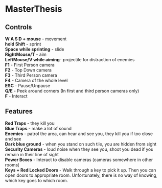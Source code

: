 # MasterThesis

## Controls

**W A S D + mouse** - movement  
**hold Shift** - sprint  
**Space while sprinting** - slide  
**RightMouse/T** - aim  
**LeftMouse/V while aiming**- projectile for distraction of enemies   
**F1** - First Person camera  
**F2** - Top Down camera  
**F3** - Third Person camera  
**F4** - Camera of the whole level  
**ESC** - Pause/Unpause  
**Q/E** - Peek around corners (In first and third person cameras only)  
**F** - Interact  

## Features

**Red Traps** - they kill you  
**Blue Traps** - make a lot of sound  
**Enemies** - patrol the area, can hear and see you, they kill you if too close and see   
**Dark blue ground** - when you stand on such tile, you are hidden from sight  
**Security Cameras** - loud noise when they see you, shoot you dead if you remain in their line of sight  
**Power Boxes** - Interact to disable cameras (cameras somewhere in other rooms)  
**Keys + Red Locked Doors** - Walk through a key to pick it up. Then you can open doors to appropriate room. Unfortunately, there is no way of knowing, which key goes to which room.  